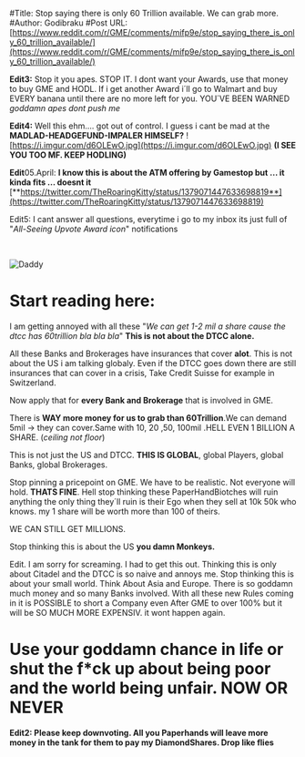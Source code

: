 #Title: Stop saying there is only 60 Trillion available. We can grab more.
#Author: Godibraku
#Post URL: [https://www.reddit.com/r/GME/comments/mifp9e/stop_saying_there_is_only_60_trillion_available/](https://www.reddit.com/r/GME/comments/mifp9e/stop_saying_there_is_only_60_trillion_available/)


**Edit3:** Stop it you apes. STOP IT. I dont want your Awards, use that money to buy GME and HODL. If i get another Award i´ll go to Walmart and buy EVERY banana until there are no more left for you. YOU´VE BEEN WARNED *goddamn apes dont push me*

**Edit4:** Well this ehm.... got out of control. I guess i cant be mad at the **MADLAD-HEADGEFUND-IMPALER HIMSELF?** ![https://i.imgur.com/d6OLEwO.jpg](https://i.imgur.com/d6OLEwO.jpg) **(I SEE YOU TOO MF. KEEP HODLING)**

  
**Edit**05.April:  **I know this is about the ATM offering by Gamestop but ... it kinda fits ... doesnt it** [**https://twitter.com/TheRoaringKitty/status/1379071447633698819**](https://twitter.com/TheRoaringKitty/status/1379071447633698819)

Edit5: I cant answer all questions, everytime i go to my inbox its just full of "*All-Seeing Upvote Award icon*" notifications

&#x200B;

![Daddy](https://preview.redd.it/g3n6fmhz8rq61.jpg?width=650&format=pjpg&auto=webp&s=b57709ac63879361255bcf6e0746bba9c4618fb6)

# Start reading here:

I am getting annoyed with all these "*We can get 1-2 mil a share cause the dtcc has 60trillion bla bla bla*" **This is not about the DTCC alone.**

All these Banks and Brokerages have insurances that cover **alot**. This is not about the US i am talking globaly. Even if the DTCC goes down there are still insurances that can cover in a crisis, Take Credit Suisse for example in Switzerland.

Now apply that for **every Bank and Brokerage** that is involved in GME.

There is **WAY more money for us to grab than 60Trillion**.We can demand 5mil -> they can cover.Same with 10, 20 ,50, 100mil .HELL EVEN 1 BILLION A SHARE. (*ceiling not floor*)

This is not just the US and DTCC. **THIS IS GLOBAL**, global Players, global Banks, global Brokerages.

Stop pinning a pricepoint on GME. We have to be realistic. Not everyone will hold. **THATS FINE**. Hell stop thinking these PaperHandBiotches will ruin anything the only thing they´ll ruin is their Ego when they sell at 10k 50k who knows. my 1 share will be worth more than 100 of theirs.

WE CAN STILL GET MILLIONS.

Stop thinking this is about the US **you damn Monkeys.**

Edit. I am sorry for screaming. I had to get this out. Thinking this is only about Citadel and the DTCC is so naive and annoys me. Stop thinking this is about your small world. Think About Asia and Europe. There is so goddamn much money and so many Banks involved. With all these new Rules coming in it is POSSIBLE to short a Company even After GME to over 100% but it will be SO MUCH MORE EXPENSIV. it wont happen again.

# Use your goddamn chance in life or shut the f*ck up about being poor and the world being unfair. NOW OR NEVER

**Edit2: Please keep downvoting. All you Paperhands will leave more money in the tank for them to pay my DiamondShares. Drop like flies**